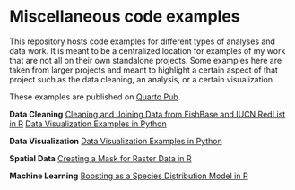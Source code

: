 # Miscellaneous code examples

This repository hosts code examples for different types of analyses and data work. It is meant to be a centralized location for examples of my work that are not all on their own standalone projects. Some examples here are taken from larger projects and meant to highlight a certain aspect of that project such as the data cleaning, an analysis, or a certain visualization.

These examples are published on [Quarto Pub](https://elkewind.quarto.pub/).

**Data Cleaning**
[Cleaning and Joining Data from FishBase and IUCN RedList in R](https://elkewind.quarto.pub/cleaning-and-joining-data-from-fishbase-and-iucn-redlist/)
[Data Visualization Examples in Python](https://elkewind.quarto.pub/data-visualization-examples-in-python/)

**Data Visualization**
[Data Visualization Examples in Python](https://elkewind.quarto.pub/data-visualization-examples-in-python/)

**Spatial Data**
[Creating a Mask for Raster Data in R](https://elkewind.quarto.pub/creating-a-mask-for-raster-data-in-r/)

**Machine Learning**
[Boosting as a Species Distribution Model in R](https://elkewind.quarto.pub/boosting-as-a-species-distribution-model-in-r/)
